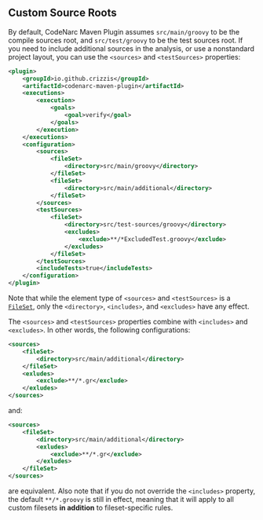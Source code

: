 ## Custom Source Roots

By default, CodeNarc Maven Plugin assumes `src/main/groovy` to be the compile sources root, and `src/test/groovy` to be the test sources root. 
If you need to include additional sources in the analysis, or use a nonstandard project layout, you can use the `<sources>` and `<testSources>` properties:

```xml
<plugin>
    <groupId>io.github.crizzis</groupId>
    <artifactId>codenarc-maven-plugin</artifactId>
    <executions>
        <execution>
            <goals>
                <goal>verify</goal>
            </goals>
        </execution>
    </executions>
    <configuration>
        <sources>
            <fileSet>
                <directory>src/main/groovy</directory>
            </fileSet>
            <fileSet>
                <directory>src/main/additional</directory>
            </fileSet>
        </sources>
        <testSources>
            <fileSet>
                <directory>src/test-sources/groovy</directory>
                <excludes>
                    <exclude>**/*ExcludedTest.groovy</exclude>
                </excludes>
            </fileSet>
        </testSources>
        <includeTests>true</includeTests>
    </configuration>
</plugin>
``` 
Note that while the element type of `<sources>` and `<testSources>` is a [`FileSet`](https://maven.apache.org/shared/file-management/fileset.html), only the `<directory>`, `<includes>`, and `<excludes>` have any effect. 

The `<sources>` and `<testSources>` properties combine with `<includes>` and `<excludes>`. In other words, the following configurations: 

```xml
<sources>
    <fileSet>
        <directory>src/main/additional</directory>
    </fileSet>
    <exludes>
        <exclude>**/*.gr</exclude>    
    </exludes>
</sources>
```
and: 
```xml
<sources>
    <fileSet>
        <directory>src/main/additional</directory>
        <exludes>
            <exclude>**/*.gr</exclude>    
        </exludes>
    </fileSet>
</sources>
```
are equivalent. Also note that if you do not override the `<includes>` property, the default `**/*.groovy` is still in effect, meaning that it will apply to all custom filesets **in addition** to fileset-specific rules.  